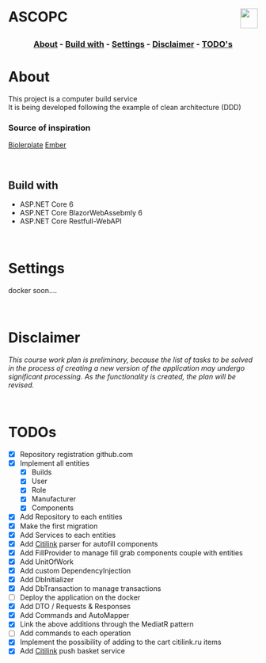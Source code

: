 <h1  align="left"><p><strong>ASCOPC</strong>
 <img align="right" src="https://lh3.googleusercontent.com/pw/AM-JKLXeR7TQRtQPvfx4s-h7sJSg3GUYt9AkOYCEi2vcZTneC3x7ye_z3wHO_BV2VUggnsCbuz-9yKYOoMQaW6NyX9NC1sgJdvQKbQ3Ojis1SS2rameaymJ64SdqX406-Q6_HkNspHXmOAWetj65POzitEgG=w500-h600-no?authuser=0" width="35" height="40">


<h3 align="center">

 [About](#about) - [Build with](#build-with) - [Settings](#settings) - [Disclaimer](#disclaimer) - [TODO's](#todos)

</h3>

# About
This project is a computer build service <br>
It is being developed following the example of clean architecture (DDD) <br>
### Source of inspiration
[Biolerplate](https://github.com/aspnetcorehero/Boilerplate)
[Ember](https://github.com/TheWayToJunior/Ember-Refactoring)

<p>
<br>

## Build with

* ASP.NET Core 6 
* ASP.NET Core BlazorWebAssebmly 6 
* ASP.NET Core Restfull-WebAPI 
<p>
<br>

# Settings
docker soon....
<p>
<br>

# Disclaimer
*This course work plan is preliminary, because the list of tasks to be solved in the process of creating a new version of the application may undergo significant processing. As the functionality is created, the plan will be revised.*
<p>
<br>

# TODOs
* [x] Repository registration github.com
* [x] Implement all entities
    * [x] Builds 
    * [x] User
    * [x] Role
    * [x] Manufacturer
    * [x] Components
* [x] Add Repository to each entities
* [x] Make the first migration
* [x] Add Services to each entities
* [x] Add [Citilink](https://www.citilink.ru/) parser for autofill components
* [x] Add FillProvider to manage fill grab components couple with entities
* [x] Add UnitOfWork
* [x] Add custom DependencyInjection
* [x] Add DbInitializer
* [x] Add DbTransaction to manage transactions
* [ ] Deploy the application on the docker
* [x] Add DTO / Requests & Responses
* [x] Add Commands and AutoMapper
* [x] Link the above additions through the MediatR pattern
* [ ] Add commands to each operation
* [x] Implement the possibility of adding to the cart citilink.ru items
* [x] Add [Citilink](https://www.citilink.ru/) push basket service